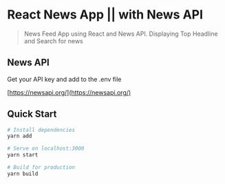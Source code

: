 # React News App || with News API

> News Feed App using React and News API. Displaying Top Headline and Search for news 

## News API

Get your API key and add to the .env file

[https://newsapi.org/](https://newsapi.org/)

## Quick Start

```bash
# Install dependencies
yarn add

# Serve on localhost:3000
yarn start

# Build for production
yarn build
```
